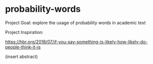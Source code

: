 # probability-words

Project Goal: explore the usage of probability words in academic text

Project Inspiration: 

https://hbr.org/2018/07/if-you-say-something-is-likely-how-likely-do-people-think-it-is 

(insert abstract)
